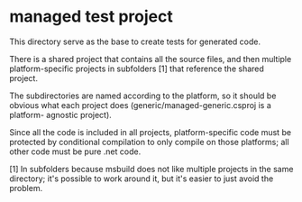 # managed test project

This directory serve as the base to create tests for generated code.

There is a shared project that contains all the source files, and then
multiple platform-specific projects in subfolders [1] that reference the
shared project.

The subdirectories are named according to the platform, so it should be
obvious what each project does (generic/managed-generic.csproj is a platform-
agnostic project).

Since all the code is included in all projects, platform-specific code must be
protected by conditional compilation to only compile on those platforms; all
other code must be pure .net code.

[1] In subfolders because msbuild does not like multiple projects in the same
directory; it's possible to work around it, but it's easier to just avoid the
problem.

